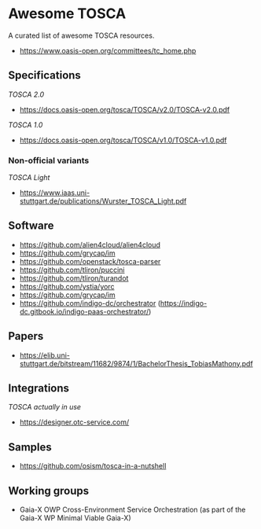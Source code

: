 # Awesome TOSCA

A curated list of awesome TOSCA resources.

* https://www.oasis-open.org/committees/tc_home.php

## Specifications

*TOSCA 2.0*
- https://docs.oasis-open.org/tosca/TOSCA/v2.0/TOSCA-v2.0.pdf

*TOSCA 1.0*
- https://docs.oasis-open.org/tosca/TOSCA/v1.0/TOSCA-v1.0.pdf

### Non-official variants

*TOSCA Light*
- https://www.iaas.uni-stuttgart.de/publications/Wurster_TOSCA_Light.pdf

## Software

- https://github.com/alien4cloud/alien4cloud
- https://github.com/grycap/im
- https://github.com/openstack/tosca-parser
- https://github.com/tliron/puccini
- https://github.com/tliron/turandot
- https://github.com/ystia/yorc
- https://github.com/grycap/im
- https://github.com/indigo-dc/orchestrator (https://indigo-dc.gitbook.io/indigo-paas-orchestrator/)

## Papers

- https://elib.uni-stuttgart.de/bitstream/11682/9874/1/BachelorThesis_TobiasMathony.pdf

## Integrations

*TOSCA actually in use*
- https://designer.otc-service.com/

## Samples

- https://github.com/osism/tosca-in-a-nutshell

## Working groups

- Gaia-X OWP Cross-Environment Service Orchestration (as part of the Gaia-X WP Minimal Viable Gaia-X)
